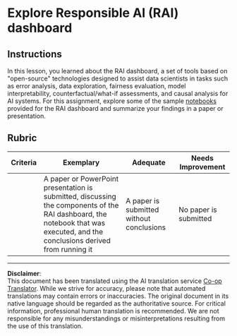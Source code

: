 <!--
CO_OP_TRANSLATOR_METADATA:
{
  "original_hash": "91c6a180ef08e20cc15acfd2d6d6e164",
  "translation_date": "2025-09-06T10:52:52+00:00",
  "source_file": "9-Real-World/2-Debugging-ML-Models/assignment.md",
  "language_code": "en"
}
-->
# Explore Responsible AI (RAI) dashboard

## Instructions

In this lesson, you learned about the RAI dashboard, a set of tools based on "open-source" technologies designed to assist data scientists in tasks such as error analysis, data exploration, fairness evaluation, model interpretability, counterfactual/what-if assessments, and causal analysis for AI systems. For this assignment, explore some of the sample [notebooks](https://github.com/Azure/RAI-vNext-Preview/tree/main/examples/notebooks) provided for the RAI dashboard and summarize your findings in a paper or presentation.

## Rubric

| Criteria | Exemplary | Adequate | Needs Improvement |
| -------- | --------- | -------- | ----------------- |
|          | A paper or PowerPoint presentation is submitted, discussing the components of the RAI dashboard, the notebook that was executed, and the conclusions derived from running it | A paper is submitted without conclusions | No paper is submitted |

---

**Disclaimer**:  
This document has been translated using the AI translation service [Co-op Translator](https://github.com/Azure/co-op-translator). While we strive for accuracy, please note that automated translations may contain errors or inaccuracies. The original document in its native language should be regarded as the authoritative source. For critical information, professional human translation is recommended. We are not responsible for any misunderstandings or misinterpretations resulting from the use of this translation.